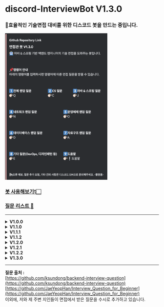 # discord-InterviewBot V1.3.0
### 🤖효율적인 기술면접 대비를 위한 디스코드 봇을 만드는 중입니다.

<img src="/img/v1.3.0.png"  width="335" height="481"/> <br>

### [봇 사용해보기👇🏻](https://discord.com/api/oauth2/authorize?client_id=1075652244936069232&permissions=8&scope=bot) <br>

### [질문 리스트 💼](https://github.com/wonyongg/discord-interviewbot/blob/main/src/main/resources/interview_questions.txt) <br>

***
<details>
<summary><strong>V1.0.0</strong></summary>

## 설명
<img src="/img/v1.0.0.png"  width="600" height="315"/> <br>

* InterviewBot 클래스에서 모든 기능 수행
* 질문 목록은 interview_question.txt에 저장
* '!도움말' 명령어를 통해 사용법을 응답받을 수 있음
* '!q' 명령어를 통해 랜덤으로 인터뷰 질문을 받을 수 있음
* 현재 저장된 질문은 총 122개
<br><br>

## 개선해야 할 사항
* 질문 데이터를 RDBMS으로 이전
* 임베드 기능 추가
* 객체 지향적으로 설계하기 위해 기능 분할 리팩토링
* 배포 자동화
</details>

<details>
<summary><strong>V1.1.0</strong></summary>

## 설명
<img src="/img/v1.1.0.png"  width="554" height="537"/> <br>

* 임베드 기능 추가
* '!도움말' 명령어를 통해 사용법을 응답받을 수 있음
* '!q' 명령어 -> 'q'로 변경
  <br><br>

## 추후 업데이트 예정
* AWS를 이용한 배포
* 세부 항목 별 랜덤 질문 기능 추가
</details>

<details>
<summary><strong>V1.1.1</strong></summary>

## 수정 사항
* http://www.google.com/을 접속할 때 일어나는 일에 대해 OSI 7계층과 연관지어 설명해보세요.
* 현재 로직에서는 질문 데이터를 콜론(:)을 기준으로 나눠 배열 요소에 담고 있음.
* http://에서 콜론 삽입으로 인해 질문을 정상적으로 불러오지 못하여 http:// 삭제 처리
* www.google.com을 접속할 때 일어나는 일에 대해 OSI 7계층과 연관지어 설명해보세요.로 변경함.
</details>

<details>
<summary><strong>V1.1.2</strong></summary>

## 수정 사항
* 도움말 문구 수정
* '!q'를 통해~ -> 'q'를 입력하여~
</details>

<details>
<summary><strong>V1.2.0</strong></summary>

## 수정 사항
* 도움말 문구 수정
* Embed 문구 수정
* 일부 질문 내용 수정
* 명령어 C, J, E를 활용한 세부 카테고리 별 질문 기능 추가 
* 코드 리팩토링
</details>

<details>
<summary><strong>V1.2.1</strong></summary>

## 수정 사항
* 일부 질문 수정 및 새 질문 추가
  * 현재 저장된 질문은 총 128개
</details>

<details>
<summary><strong>V1.2.2</strong></summary>

## 수정 사항
* GithubActions로 배포 자동화
</details>

<details>
<summary><strong>V1.3.0</strong></summary>

## 수정 사항
* 새 질문 추가
  * 현재 저장된 질문은 총 132개
* 새 기능 추가
  * N(네트워크), O(운영체제, D(데이터베이스), A(자료구조/알고리즘) 관련 세부 질문 가능
</details>

***
<strong>질문 출처 :</strong><br>
[https://github.com/ksundong/backend-interview-question](https://github.com/ksundong/backend-interview-question)<br>
[https://github.com/JaeYeopHan/Interview_Question_for_Beginner](https://github.com/JaeYeopHan/Interview_Question_for_Beginner)<br>
이외에, 저와 제 주변 지인들이 면접에서 받은 질문을 수시로 추가하고 있습니다.
